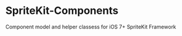SpriteKit-Components
====================

Component model and helper classess for iOS 7+ SpriteKit Framework
